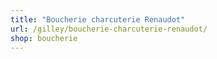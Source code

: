 ```yaml
---
title: "Boucherie charcuterie Renaudot"
url: /gilley/boucherie-charcuterie-renaudot/
shop: boucherie
---
```

